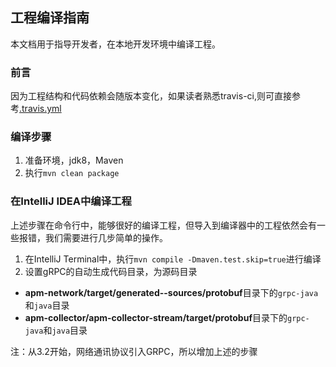 ## 工程编译指南
本文档用于指导开发者，在本地开发环境中编译工程。

### 前言
因为工程结构和代码依赖会随版本变化，如果读者熟悉travis-ci,则可直接参考[.travis.yml](https://github.com/wu-sheng/sky-walking/blob/master/.travis.yml)

### 编译步骤
1. 准备环境，jdk8，Maven
1. 执行`mvn clean package`

### 在IntelliJ IDEA中编译工程
上述步骤在命令行中，能够很好的编译工程，但导入到编译器中的工程依然会有一些报错，我们需要进行几步简单的操作。
1. 在IntelliJ Terminal中，执行`mvn compile -Dmaven.test.skip=true`进行编译
1. 设置gRPC的自动生成代码目录，为源码目录
  - **apm-network/target/generated--sources/protobuf**目录下的`grpc-java`和`java`目录
  - **apm-collector/apm-collector-stream/target/protobuf**目录下的`grpc-java`和`java`目录

注：从3.2开始，网络通讯协议引入GRPC，所以增加上述的步骤
